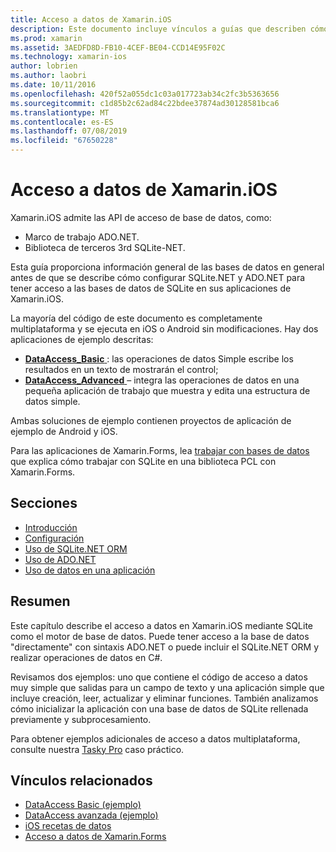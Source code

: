 ```yaml
---
title: Acceso a datos de Xamarin.iOS
description: Este documento incluye vínculos a guías que describen cómo trabajar con bases de datos en una aplicación de Xamarin.iOS. Contenido vinculado describe SQLite.NET, ADO.NET y mucho más.
ms.prod: xamarin
ms.assetid: 3AEDFD8D-FB10-4CEF-BE04-CCD14E95F02C
ms.technology: xamarin-ios
author: lobrien
ms.author: laobri
ms.date: 10/11/2016
ms.openlocfilehash: 420f52a055dc1c03a017723ab34c2fc3b5363656
ms.sourcegitcommit: c1d85b2c62ad84c22bdee37874ad30128581bca6
ms.translationtype: MT
ms.contentlocale: es-ES
ms.lasthandoff: 07/08/2019
ms.locfileid: "67650228"
---
```

# <a name="xamarinios-data-access"></a>Acceso a datos de Xamarin.iOS

Xamarin.iOS admite las API de acceso de base de datos, como:

-  Marco de trabajo ADO.NET.
-  Biblioteca de terceros 3rd SQLite-NET.

Esta guía proporciona información general de las bases de datos en general antes de que se describe cómo configurar SQLite.NET y ADO.NET para tener acceso a las bases de datos de SQLite en sus aplicaciones de Xamarin.iOS. 

La mayoría del código de este documento es completamente multiplataforma y se ejecuta en iOS o Android sin modificaciones. Hay dos aplicaciones de ejemplo descritas:

-  [**DataAccess_Basic** ](https://github.com/xamarin/mobile-samples/tree/master/DataAccess/Basic) : las operaciones de datos Simple escribe los resultados en un texto de mostrarán el control;
-  [**DataAccess_Advanced** ](https://github.com/xamarin/mobile-samples/tree/master/DataAccess/Advanced) – integra las operaciones de datos en una pequeña aplicación de trabajo que muestra y edita una estructura de datos simple.

Ambas soluciones de ejemplo contienen proyectos de aplicación de ejemplo de Android y iOS.

Para las aplicaciones de Xamarin.Forms, lea [trabajar con bases de datos](~/xamarin-forms/data-cloud/data/databases.md) que explica cómo trabajar con SQLite en una biblioteca PCL con Xamarin.Forms.

## <a name="sections"></a>Secciones

-  [Introducción](introduction.md)
-  [Configuración](configuration.md)
-  [Uso de SQLite.NET ORM](using-sqlite-orm.md)
-  [Uso de ADO.NET](using-adonet.md)
-  [Uso de datos en una aplicación](using-data-in-an-app.md)

## <a name="summary"></a>Resumen

Este capítulo describe el acceso a datos en Xamarin.iOS mediante SQLite como el motor de base de datos. Puede tener acceso a la base de datos "directamente" con sintaxis ADO.NET o puede incluir el SQLite.NET ORM y realizar operaciones de datos en C#.

Revisamos dos ejemplos: uno que contiene el código de acceso a datos muy simple que salidas para un campo de texto y una aplicación simple que incluye creación, leer, actualizar y eliminar funciones. También analizamos cómo inicializar la aplicación con una base de datos de SQLite rellenada previamente y subprocesamiento.

Para obtener ejemplos adicionales de acceso a datos multiplataforma, consulte nuestra [Tasky Pro](~/cross-platform/app-fundamentals/building-cross-platform-applications/case-study-tasky.md) caso práctico.

## <a name="related-links"></a>Vínculos relacionados

- [DataAccess Basic (ejemplo)](https://github.com/xamarin/mobile-samples/tree/master/DataAccess/Basic)
- [DataAccess avanzada (ejemplo)](https://github.com/xamarin/mobile-samples/tree/master/DataAccess/Advanced)
- [iOS recetas de datos](https://github.com/xamarin/recipes/tree/master/Recipes/ios/data/sqlite)
- [Acceso a datos de Xamarin.Forms](~/xamarin-forms/data-cloud/data/databases.md)
